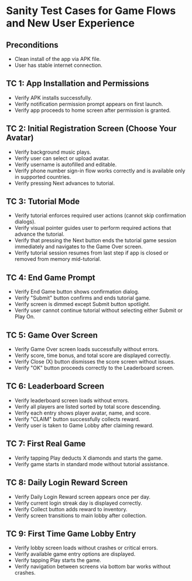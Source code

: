# Sanity Test Cases for Game Flows and New User Experience

## Preconditions
- Clean install of the app via APK file.
- User has stable internet connection.

## TC 1: App Installation and Permissions
- Verify APK installs successfully.
- Verify notification permission prompt appears on first launch.
- Verify app proceeds to home screen after permission is granted.

## TC 2: Initial Registration Screen (Choose Your Avatar)
- Verify background music plays.
- Verify user can select or upload avatar.
- Verify username is autofilled and editable.
- Verify phone number sign-in flow works correctly and is available only in supported countries.
- Verify pressing Next advances to tutorial.


## TC 3: Tutorial Mode
- Verify tutorial enforces required user actions (cannot skip confirmation dialogs).
- Verify visual pointer guides user to perform required actions that advance the tutorial.
- Verify that pressing the Next button ends the tutorial game session immediately and navigates to the Game Over screen.
- Verify tutorial session resumes from last step if app is closed or removed from memory mid-tutorial.

## TC 4: End Game Prompt
- Verify End Game button shows confirmation dialog.
- Verify "Submit" button confirms and ends tutorial game.
- Verify screen is dimmed except Submit button spotlight.
- Verify user cannot continue tutorial without selecting either Submit or Play On.

## TC 5: Game Over Screen
- Verify Game Over screen loads successfully without errors.
- Verify score, time bonus, and total score are displayed correctly.
- Verify Close (X) button dismisses the score screen without issues.
- Verify "OK" button proceeds correctly to the Leaderboard screen.

## TC 6: Leaderboard Screen
- Verify leaderboard screen loads without errors.
- Verify all players are listed sorted by total score descending.
- Verify each entry shows player avatar, name, and score.
- Verify "CLAIM" button successfully collects reward.
- Verify user is taken to Game Lobby after claiming reward.

## TC 7: First Real Game
- Verify tapping Play deducts X diamonds and starts the game.
- Verify game starts in standard mode without tutorial assistance.

## TC 8: Daily Login Reward Screen
- Verify Daily Login Reward screen appears once per day.
- Verify current login streak day is displayed correctly.
- Verify Collect button adds reward to inventory.
- Verify screen transitions to main lobby after collection.

## TC 9: First Time Game Lobby Entry
- Verify lobby screen loads without crashes or critical errors.
- Verify available game entry options are displayed.
- Verify tapping Play starts the game.
- Verify navigation between screens via bottom bar works without crashes.



